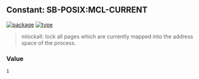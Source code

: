 ## Constant: SB-POSIX:MCL-CURRENT
[![package](https://img.shields.io/badge/Package-SB--POSIX-5f9ea0.svg?style=social&colorA=999999)](../) [![type](https://img.shields.io/badge/Type-Constant-5f9ea0.svg?style=social&colorA=999999)](../#constant) 

> mlockall: lock all pages which are currently mapped into the address space of the process.

### Value
```
1
```
